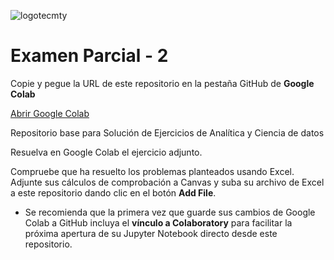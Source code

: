 ![logotecmty](https://user-images.githubusercontent.com/55771796/190864301-06335b25-92a8-4ab4-8a19-c5f6ff4b48cc.png)

# Examen Parcial - 2

Copie y pegue la URL de este repositorio en la pestaña GitHub de **Google Colab**

[Abrir Google Colab](https://colab.research.google.com/)

Repositorio base para Solución de Ejercicios de Analítica y Ciencia de datos

Resuelva en Google Colab el ejercicio adjunto. 

Compruebe que ha resuelto los problemas planteados usando Excel. Adjunte sus cálculos de comprobación a Canvas y suba su archivo de Excel a este repositorio dando clic en el botón **Add File**.

* Se recomienda que la primera vez que guarde sus cambios de Google Colab a GitHub incluya el **vínculo a Colaboratory** para facilitar la próxima apertura de su Jupyter Notebook directo desde este repositorio.
